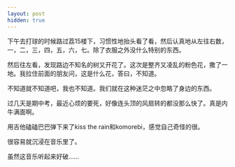 ```yaml
---
layout: post
hidden: true
---
```

下午去打球的时候路过荔15楼下，习惯性地抬头看了看，然后认真地从左往右数，一，二，三，四，五，六，七。除了衣服之外没什么特别的东西。
  
然后往左看，发现路边不知名的树又开花了。这次是整齐又凌乱的粉色花，撒了一地。我拉住前面的朋友问，这是什么花，答曰，不知道。
  
不知道就不知道吧，我也不知道。我们就在这种迷茫之中忽略了身边的东西。
  
过几天是期中考，最近心烦的要死，好像连头顶的风扇转的都没那么快了。真是内牛满面啊。
  
用吉他磕磕巴巴弹下来了kiss the rain和komorebi，感觉自己奇怪的很。
  
很容易就沉浸在音乐里了。
  
虽然这音乐听起来好破……